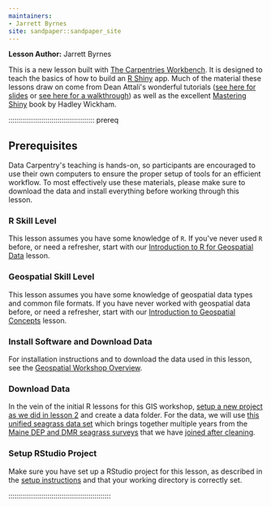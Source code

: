 ```yaml
---
maintainers:
- Jarrett Byrnes
site: sandpaper::sandpaper_site
---
```

**Lesson Author:** Jarrett Byrnes

This is a new lesson built with [The Carpentries Workbench][workbench]. It is 
designed to teach the basics of how to build an [R Shiny](https://shiny.posit.co/)
app. Much of the material these lessons draw on come from Dean Attali's wonderful
tutorials ([see here for slides](https://docs.google.com/presentation/d/1dXhqqsD7dPOOdcC5Y7RW--dEU7UfU52qlb0YD3kKeLw/) or [see here for a walkthrough](https://deanattali.com/blog/building-shiny-apps-tutorial/)) as well as the
excellent [Mastering Shiny](https://mastering-shiny.org/) book by Hadley Wickham.


::::::::::::::::::::::::::::::::::::::::::  prereq

## Prerequisites

Data Carpentry's teaching is hands-on, so participants are encouraged
to use their own computers to ensure the proper setup of tools for an
efficient workflow. To most effectively use these materials, please
make sure to download the data and install everything before
working through this lesson.

### R Skill Level

This lesson assumes you have some knowledge of `R`. If you've never
used `R` before, or need a refresher, start with our
[Introduction to R for Geospatial Data](https://cobalt-casco.github.io/r-intro-geospatial/)
lesson.

### Geospatial Skill Level

This lesson assumes you have some knowledge of geospatial data types
and common file formats. If you have never worked with geospatial
data before, or need a refresher, start with our
[Introduction to Geospatial Concepts](https://cobalt-casco.github.io/organization-geospatial/)
lesson.

### Install Software and Download Data

For installation instructions and to download the data used in this
lesson, see the
[Geospatial Workshop Overview](https://cobalt-casco.github.io/geospatial-workshop/#setup).


### Download Data

In the vein of the initial R lessons for this GIS workshop, [setup a new project as we did in lesson 2](https://cobalt-casco.github.io/r-intro-geospatial/02-project-intro.html)
and create a data folder. For the data, we will use [this unified seagrass data set](https://cobalt-casco.github.io/r-shiny-geospatial/data/joined_seagrass_cover.Rds)
which brings together multiple years from the [Maine DEP and DMR seagrass surveys](https://www.maine.gov/dmr/science/species-information/eelgrass) that we
have [joined after cleaning](https://github.com/cobalt-casco/data_processing/blob/main/scripts/join_seagrass.R).

### Setup RStudio Project

Make sure you have set up a RStudio project for this lesson, as
described in the
[setup instructions](https://cobalt-casco.github.io/geospatial-workshop/#setup)
and that your working directory is correctly set.


::::::::::::::::::::::::::::::::::::::::::::::::::




[workbench]: https://carpentries.github.io/sandpaper-docs

